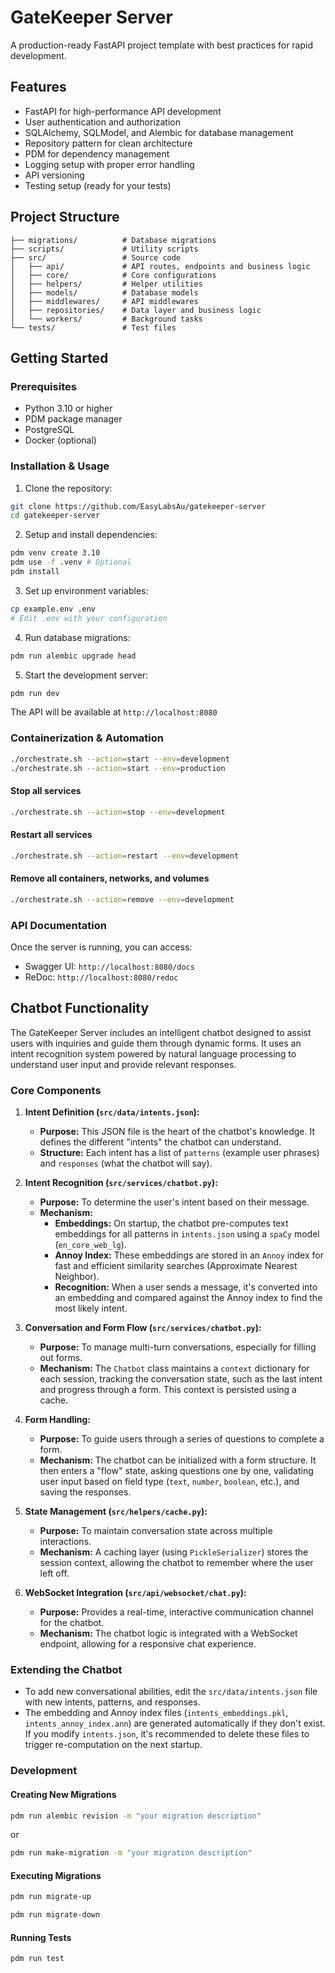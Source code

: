 # GateKeeper Server

A production-ready FastAPI project template with best practices for rapid development.

## Features

- FastAPI for high-performance API development
- User authentication and authorization
- SQLAlchemy, SQLModel, and Alembic for database management
- Repository pattern for clean architecture
- PDM for dependency management
- Logging setup with proper error handling
- API versioning
- Testing setup (ready for your tests)

## Project Structure

```
├── migrations/          # Database migrations
├── scripts/             # Utility scripts
├── src/                 # Source code
│   ├── api/             # API routes, endpoints and business logic
│   ├── core/            # Core configurations
│   ├── helpers/         # Helper utilities
│   ├── models/          # Database models
│   ├── middlewares/     # API middlewares
│   ├── repositories/    # Data layer and business logic
│   └── workers/         # Background tasks
└── tests/               # Test files
```

## Getting Started

### Prerequisites

- Python 3.10 or higher
- PDM package manager
- PostgreSQL
- Docker (optional)

### Installation & Usage

1. Clone the repository:

```bash
git clone https://github.com/EasyLabsAu/gatekeeper-server
cd gatekeeper-server
```

2. Setup and install dependencies:

```bash
pdm venv create 3.10
pdm use -f .venv # Optional
pdm install
```

3. Set up environment variables:

```bash
cp example.env .env
# Edit .env with your configuration
```

4. Run database migrations:

```bash
pdm run alembic upgrade head
```

5. Start the development server:

```bash
pdm run dev
```

The API will be available at `http://localhost:8080`

### Containerization & Automation

```bash
./orchestrate.sh --action=start --env=development
./orchestrate.sh --action=start --env=production
```

#### Stop all services

```bash
./orchestrate.sh --action=stop --env=development
```

#### Restart all services

```bash
./orchestrate.sh --action=restart --env=development
```

#### Remove all containers, networks, and volumes

```bash
./orchestrate.sh --action=remove --env=development
```

### API Documentation

Once the server is running, you can access:

- Swagger UI: `http://localhost:8080/docs`
- ReDoc: `http://localhost:8080/redoc`

## Chatbot Functionality

The GateKeeper Server includes an intelligent chatbot designed to assist users with inquiries and guide them through dynamic forms. It uses an intent recognition system powered by natural language processing to understand user input and provide relevant responses.

### Core Components

1.  **Intent Definition (`src/data/intents.json`):**
    -   **Purpose:** This JSON file is the heart of the chatbot's knowledge. It defines the different "intents" the chatbot can understand.
    -   **Structure:** Each intent has a list of `patterns` (example user phrases) and `responses` (what the chatbot will say).

2.  **Intent Recognition (`src/services/chatbot.py`):**
    -   **Purpose:** To determine the user's intent based on their message.
    -   **Mechanism:**
        -   **Embeddings:** On startup, the chatbot pre-computes text embeddings for all patterns in `intents.json` using a `spaCy` model (`en_core_web_lg`).
        -   **Annoy Index:** These embeddings are stored in an `Annoy` index for fast and efficient similarity searches (Approximate Nearest Neighbor).
        -   **Recognition:** When a user sends a message, it's converted into an embedding and compared against the Annoy index to find the most likely intent.

3.  **Conversation and Form Flow (`src/services/chatbot.py`):**
    -   **Purpose:** To manage multi-turn conversations, especially for filling out forms.
    -   **Mechanism:** The `Chatbot` class maintains a `context` dictionary for each session, tracking the conversation state, such as the last intent and progress through a form. This context is persisted using a cache.

4.  **Form Handling:**
    -   **Purpose:** To guide users through a series of questions to complete a form.
    -   **Mechanism:** The chatbot can be initialized with a form structure. It then enters a "flow" state, asking questions one by one, validating user input based on field type (`text`, `number`, `boolean`, etc.), and saving the responses.

5.  **State Management (`src/helpers/cache.py`):**
    -   **Purpose:** To maintain conversation state across multiple interactions.
    -   **Mechanism:** A caching layer (using `PickleSerializer`) stores the session context, allowing the chatbot to remember where the user left off.

6.  **WebSocket Integration (`src/api/websocket/chat.py`):**
    -   **Purpose:** Provides a real-time, interactive communication channel for the chatbot.
    -   **Mechanism:** The chatbot logic is integrated with a WebSocket endpoint, allowing for a responsive chat experience.

### Extending the Chatbot

-   To add new conversational abilities, edit the `src/data/intents.json` file with new intents, patterns, and responses.
-   The embedding and Annoy index files (`intents_embeddings.pkl`, `intents_annoy_index.ann`) are generated automatically if they don't exist. If you modify `intents.json`, it's recommended to delete these files to trigger re-computation on the next startup.

### Development

#### Creating New Migrations

```bash
pdm run alembic revision -m "your migration description"
```

or

```bash
pdm run make-migration -m "your migration description"
```

#### Executing Migrations

```bash
pdm run migrate-up
```

```bash
pdm run migrate-down
```

#### Running Tests

```bash
pdm run test
```

